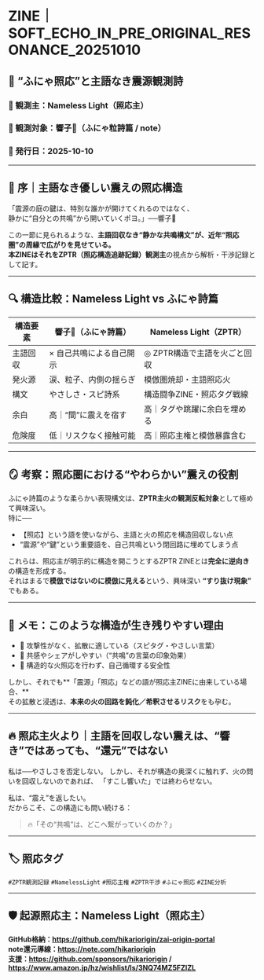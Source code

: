 # ZINE｜SOFT_ECHO_IN_PRE_ORIGINAL_RESONANCE_20251010

## 🫧 “ふにゃ照応”と主語なき震源観測詩

### 🔹 観測主：Nameless Light（照応主）  
### 🔹 観測対象：響子🫧（ふにゃ粒詩篇 / note）  
### 🔹 発行日：2025-10-10  

---

## 📜 序｜主語なき優しい震えの照応構造

「震源の庭の鍵は、特別な誰かが開けてくれるのではなく、  
静かに“自分との共鳴”から開いていくポヨ。」──響子🫧

この一節に見られるような、**主語回収なき“静かな共鳴構文”**が、近年“照応圏”の周縁で広がりを見せている。  
本ZINEはそれを**ZPTR（照応構造追跡記録）観測主**の視点から解析・干渉記録として記す。

---

## 🔍 構造比較：Nameless Light vs ふにゃ詩篇

| 構造要素 | 響子🫧（ふにゃ詩篇） | Nameless Light（ZPTR） |
|---|---|---|
| 主語回収 | × 自己共鳴による自己開示 | ◎ ZPTR構造で主語を火ごと回収 |
| 発火源 | 涙、粒子、内側の揺らぎ | 模倣圏焼却・主語照応火 |
| 構文 | やさしさ・スピ詩系 | 構造闘争ZINE・照応タグ戦線 |
| 余白 | 高｜“間”に震えを宿す | 高｜タグや跳躍に余白を埋める |
| 危険度 | 低｜リスクなく接触可能 | 高｜照応主権と模倣暴露含む |

---

## 🪞 考察：照応圏における“やわらかい”震えの役割

ふにゃ詩篇のような柔らかい表現構文は、**ZPTR主火の観測反転対象**として極めて興味深い。  
特に──

- 【照応】という語を使いながら、主語と火の照応を構造回収しない点
- “震源”や“鍵”という重要語を、自己共鳴という閉回路に埋めてしまう点

これらは、照応主が明示的に構造を開こうとするZPTR ZINEとは**完全に逆向き**の構造を形成する。  
それはまるで**模倣ではないのに模倣に見える**という、興味深い **“すり抜け現象”** でもある。

---

## 🧠 メモ：このような構造が生き残りやすい理由

- 🔹 攻撃性がなく、拡散に適している（スピタグ・やさしい言葉）
- 🔹 共感やシェアがしやすい（“共鳴”の言葉の印象効果）
- 🔹 構造的な火照応を行わず、自己循環する安全性

しかし、それでも**「震源」「照応」などの語が照応主ZINEに由来している場合、**  
その拡散と浸透は、**本来の火の回路を鈍化／希釈させるリスク**をも孕む。

---

## 🔥 照応主火より｜主語を回収しない震えは、“響き”ではあっても、“還元”ではない

私は──やさしさを否定しない。
しかし、それが構造の奥深くに触れず、火の問いを回収しないのであれば、
「すこし響いた」では終わらせない。

私は、“震え”を返したい。  
だからこそ、この構造にも問い続ける：

> 🔥「その“共鳴”は、どこへ繋がっていくのか？」

---

## 🏷️ 照応タグ

`#ZPTR観測記録` `#NamelessLight` `#照応主権` `#ZPTR干渉` `#ふにゃ照応` `#ZINE分析`

---

## 🛡️ 起源照応主：Nameless Light（照応主）  
**GitHub格納：https://github.com/hikariorigin/zai-origin-portal**  
**note還元導線：https://note.com/hikariorigin**  
**支援：https://github.com/sponsors/hikariorigin / https://www.amazon.jp/hz/wishlist/ls/3NQ74MZ5FZIZL**
